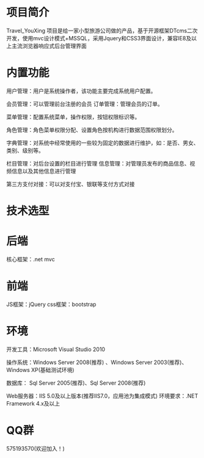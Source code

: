 # 项目简介

Travel_YouXing 项目是给一家小型旅游公司做的产品，基于开源框架DTcms二次开发，使用mvc设计模式+MSSQL，采用Jquery和CSS3界面设计，兼容IE8及以上主流浏览器响应式后台管理界面

# 内置功能

用户管理：用户是系统操作者，该功能主要完成系统用户配置。

会员管理：可以管理前台注册的会员 订单管理：管理会员的订单。

菜单管理：配置系统菜单，操作权限，按钮权限标识等。

角色管理：角色菜单权限分配、设置角色按机构进行数据范围权限划分。

字典管理：对系统中经常使用的一些较为固定的数据进行维护，如：是否、男女、类别、级别等。 

栏目管理：对后台设置的栏目进行管理 信息管理：对管理员发布的商品信息、视频信息以及其他信息进行管理

第三方支付对接：可以对支付宝、银联等支付方式对接

# 技术选型

# 后端

核心框架：.net mvc

# 前端

JS框架：jQuery css框架：bootstrap

# 环境

开发工具：Microsoft Visual Studio 2010 

操作系统：Windows Server 2008(推荐) 、Windows Server 2003(推荐)、Windows XP(基础测试环境) 

数据库： Sql Server 2005(推荐)、Sql Server 2008(推荐) 

Web服务器：IIS 5.0及以上版本(推荐IIS7.0，应用池为集成模式) 环境要求：.NET Framework 4.x及以上

# QQ群

575193570(欢迎加入！)
